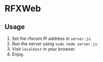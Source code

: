 # RFXWeb

## Usage

1. Set the rfxcom IP address in `server.js`.
2. Run the server using `sudo node server.js`.
3. Visit `localhost` in your browser.
4. Enjoy.